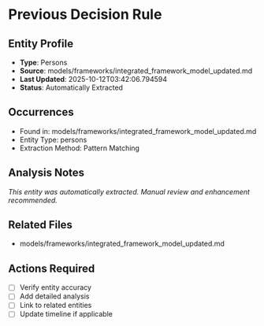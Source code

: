 # Previous Decision Rule

## Entity Profile
- **Type**: Persons
- **Source**: models/frameworks/integrated_framework_model_updated.md
- **Last Updated**: 2025-10-12T03:42:06.794594
- **Status**: Automatically Extracted

## Occurrences
- Found in: models/frameworks/integrated_framework_model_updated.md
- Entity Type: persons
- Extraction Method: Pattern Matching

## Analysis Notes
*This entity was automatically extracted. Manual review and enhancement recommended.*

## Related Files
- models/frameworks/integrated_framework_model_updated.md

## Actions Required
- [ ] Verify entity accuracy
- [ ] Add detailed analysis
- [ ] Link to related entities
- [ ] Update timeline if applicable
